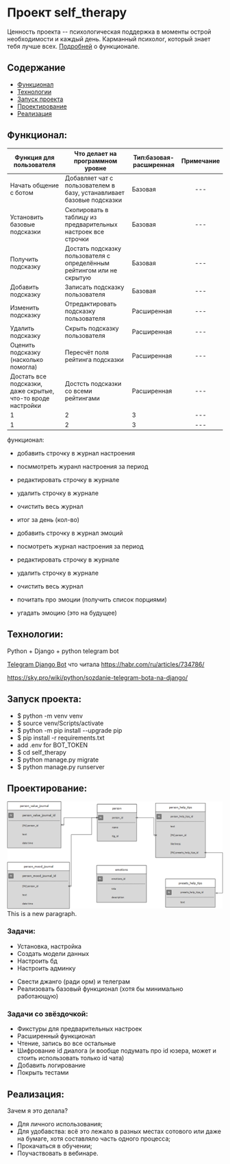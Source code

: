 # Проект self_therapy
Ценность проекта -- психологическая поддержка в моменты острой необходимости и каждый день.
Карманный психолог, который знает тебя лучше всех. [Подробней](#функционал) о функционале.

## Содержание
- [Функционал](#функционал)
- [Технологии](#технологии)
- [Запуск проекта](#запуск-проекта)
- [Проектирование](#проектирование)
- [Реализация](#реализация)

## Функционал:
|Функция для пользователя | Что делает на программном уровне | Тип:базовая-расширенная | Примечание |
| ------------- |---------------------|-----|:-----:|
|Начать общение с ботом | Добавляет чат с пользователем в базу, устанавливает базовые подсказки | Базовая | --- |
|Установить базовые подсказки | Скопировать в таблицу из предварительных настроек все строчки | Базовая | --- |
|Получить подсказку | Достать подсказку пользователя с определённым рейтингом или не скрытую| Базовая | --- |
|Добавить подсказку | Записать подсказку пользователя | Базовая | --- |
|Изменить подсказку | Отредактировать подсказку пользователя | Расширенная | --- |
|Удалить подсказку | Скрыть подсказку пользователя | Расширенная | --- |
|Оценить подсказку (насколько помогла) | Пересчёт поля рейтинга подсказки | Расширенная | --- |
|Достать все подсказки, даже скрытые, что-то вроде настройки | Достсть подсказки со всеми рейтингами | Расширенная | --- |
|1 | 2 | 3 | --- |
|1 | 2 | 3 | --- |

функционал:

- добавить строчку в журнал настроения 
- посммотреть журанл настроения за период
- редактировать строчку в журнале
- удалить строчку в журнале
- очистить весь журнал
- итог за день (кол-во)

- добавить строчку в журнал эмоций
- посмотреть журнал настроения за период
- редактировать строчку в журнале
- удалить строчку в журнале
- очистить весь журнал

- почитать про эмоции (получить список порциями)
- угадать эмоцию (это на будущее)

## Технологии:
Python + Django + python telegram bot

 [Telegram Django Bot](https://github.com/alexanderaleskin/telegram_django_bot_bridge)
что читала
https://habr.com/ru/articles/734786/

https://sky.pro/wiki/python/sozdanie-telegram-bota-na-django/

## Запуск проекта:
- $ python -m venv venv
- $ source venv/Scripts/activate
- $ python -m pip install --upgrade pip
- $ pip install -r requirements.txt
- add .env for BOT_TOKEN
- $ cd self_therapy
- $ python manage.py migrate
- $ python manage.py runserver


## Проектирование:

![Схема БД](https://github.com/belyashnikovatn/self_therapy/blob/main/self_help_project.png)  
This is a new paragraph.

### Задачи:
+ Установка, настройка 
+ Создать модели данных
+ Настроить бд
+ Настроить админку
- Свести джанго (ради орм) и телеграм
- Реализовать базовый функционал (хотя бы минимально работающую)


### Задачи со звёздочкой:
- Фикстуры для предварительных настроек
- Расширенный функционал
- Чтение, запись во все остальные 
- Шифрование id диалога (и вообще подумать про id юзера, может и стоить использовать только id чата)
- Добавить логирование
- Покрыть тестами

## Реализация:

Зачем я это делала? 
- Для личного использования;
- Для удобавства: всё это лежало в разных местах сотового или даже на бумаге, хотя составляло часть одного процесса;
- Прокачаться в обучении;
- Поучаствовать в вебинаре.


